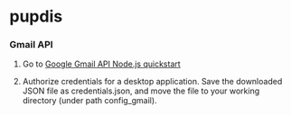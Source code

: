 # pupdis

### Gmail API

1. Go to [Google Gmail API Node.js quickstart](https://developers.google.com/gmail/api/quickstart/nodejs) 

2. Authorize credentials for a desktop application. Save the downloaded JSON file as credentials.json, and move the file to your working directory (under path config_gmail).